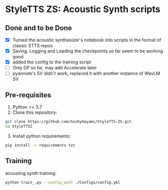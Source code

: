 # StyleTTS ZS: Acoustic Synth scripts



## Done and to be Done

- [x] Turned the acoustic synthesizer's notebook into scripts in the format of classic STTS repos
- [x] Saving, Logging and Loading the checkpoints so far seem to be working good
- [x] added the config to the training script
- [ ] Only DP so far, may add Accelerate later 
- [ ] pyannote's SV didn't work, replaced it with another instance of WavLM SV

## Pre-requisites
1. Python >= 3.7
2. Clone this repository:
```bash
git clone https://github.com/SoshyHayami/StyleTTS-ZS.git
cd StyleTTS2
```
3. Install python requirements: 
```bash
pip install -r requirements.txt
```

## Training
acousting synth training:
```bash
python train_.py --config_path ./Configs/config.yml
```
